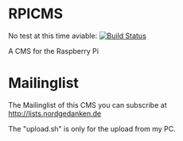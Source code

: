 RPICMS
======
No test at this time aviable:  [![Build Status](https://travis-ci.org/RpicmsTeam/RPICMS.svg)](https://travis-ci.org/RpicmsTeam/RPICMS)

A CMS for the Raspberry Pi

Mailinglist
===========
The Mailinglist of this CMS you can subscribe at http://lists.nordgedanken.de

The "upload.sh" is only for the upload from my PC.
